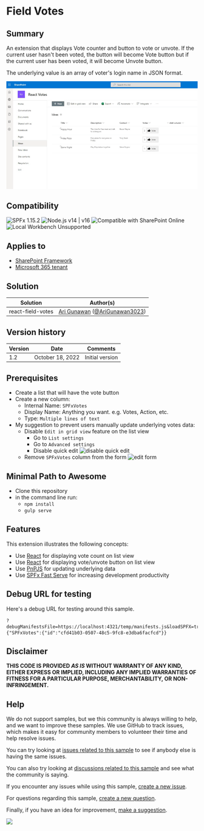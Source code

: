 # Field Votes

## Summary

An extension that displays Vote counter and button to vote or unvote.
If the current user hasn't been voted, the button will become Vote button
but if the current user has been voted, it will become Unvote button.

The underlying value is an array of voter's login name in JSON format.

![picture of the extension in action](assets/preview.gif)

## Compatibility

![SPFx 1.15.2](https://img.shields.io/badge/SPFx-1.15.2-green.svg)
![Node.js v14 | v16](https://img.shields.io/badge/Node.js-v14%20%7C%20v16-green.svg)
![Compatible with SharePoint Online](https://img.shields.io/badge/SharePoint%20Online-Compatible-green.svg)
![Local Workbench Unsupported](https://img.shields.io/badge/Local%20Workbench-Unsupported-red.svg "Local workbench is no longer available as of SPFx 1.13 and above")


## Applies to

* [SharePoint Framework](https://docs.microsoft.com/sharepoint/dev/spfx/sharepoint-framework-overview)
* [Microsoft 365 tenant](https://docs.microsoft.com/sharepoint/dev/spfx/set-up-your-developer-tenant)


## Solution

Solution|Author(s)
--------|---------
react-field-votes | [Ari Gunawan](https://github.com/AriGunawan) ([@AriGunawan3023](https://twitter.com/arigunawan3023))

## Version history

Version|Date|Comments
-------|----|--------
1.2|October 18, 2022|Initial version

## Prerequisites

- Create a list that will have the vote button
- Create a new column: 
    - Internal Name: `SPFxVotes`
    - Display Name: Anything you want. e.g. Votes, Action, etc.
    - Type: `Multiple lines of text`
- My suggestion to prevent users manually update underlying votes data:
   - Disable `Edit in grid view` feature on the list view
      - Go to `List settings`
      - Go to `Advanced settings`
      - Disable quick edit
        ![disable quick edit](/assets/disable%20quick%20edit.png)
   - Remove `SPFxVotes` column from the form
     ![edit form](/assets/edit-form.gif)

## Minimal Path to Awesome

* Clone this repository
* in the command line run:
  * `npm install`
  * `gulp serve`

## Features

This extension illustrates the following concepts:

* Use [React](https://reactjs.org/) for displaying vote count on list view
* Use [React](https://reactjs.org/) for displaying vote/unvote button on list view
* Use [PnPJS](https://pnp.github.io/pnpjs/) for updating underlying data
* Use [SPFx Fast Serve](https://github.com/s-KaiNet/spfx-fast-serve) for increasing development productivity

## Debug URL for testing

Here's a debug URL for testing around this sample.

```
?debugManifestsFile=https://localhost:4321/temp/manifests.js&loadSPFX=true&fieldCustomizers={"SPFxVotes":{"id":"cfd41b03-0507-48c5-9fc8-e3dba6facfcd"}}
```


## Disclaimer

**THIS CODE IS PROVIDED *AS IS* WITHOUT WARRANTY OF ANY KIND, EITHER EXPRESS OR IMPLIED, INCLUDING ANY IMPLIED WARRANTIES OF FITNESS FOR A PARTICULAR PURPOSE, MERCHANTABILITY, OR NON-INFRINGEMENT.**

## Help

We do not support samples, but we this community is always willing to help, and we want to improve these samples. We use GitHub to track issues, which makes it easy for  community members to volunteer their time and help resolve issues.

You can try looking at [issues related to this sample](https://github.com/pnp/sp-dev-fx-extensions/issues?q=label%3Areact-field-votes) to see if anybody else is having the same issues.

You can also try looking at [discussions related to this sample](https://github.com/pnp/sp-dev-fx-extensions/discussions?discussions_q=label%3Areact-field-votes) and see what the community is saying.

If you encounter any issues while using this sample, [create a new issue](https://github.com/pnp/sp-dev-fx-extensions/issues/new?assignees=&labels=Needs%3A+Triage+%3Amag%3A%2Ctype%3Abug-suspected&template=bug-report.yml&sample=react-field-votes&authors=@AriGunawan&title=react-field-votes%20-%20).

For questions regarding this sample, [create a new question](https://github.com/pnp/sp-dev-fx-extensions/issues/new?assignees=&labels=Needs%3A+Triage+%3Amag%3A%2Ctype%3Abug-suspected&template=question.yml&sample=react-field-votes&authors=@AriGunawan&title=react-field-votes%20-%20).

Finally, if you have an idea for improvement, [make a suggestion](https://github.com/pnp/sp-dev-fx-extensions/issues/new?assignees=&labels=Needs%3A+Triage+%3Amag%3A%2Ctype%3Abug-suspected&template=suggestion.yml&sample=react-field-votes&authors=@AriGunawan&title=react-field-votes%20-%20).

<img src="https://pnptelemetry.azurewebsites.net/sp-dev-fx-extensions/samples/react-field-votes" />